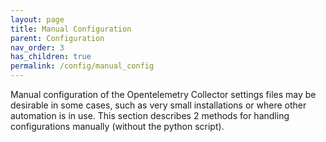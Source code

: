 ```yaml
---
layout: page
title: Manual Configuration
parent: Configuration
nav_order: 3
has_children: true
permalink: /config/manual_config
---
```


Manual configuration of the Opentelemetry Collector settings files may be desirable in some cases,
such as very small installations or where other automation is in use. This section describes 2 methods
for handling configurations manually (without the python script).